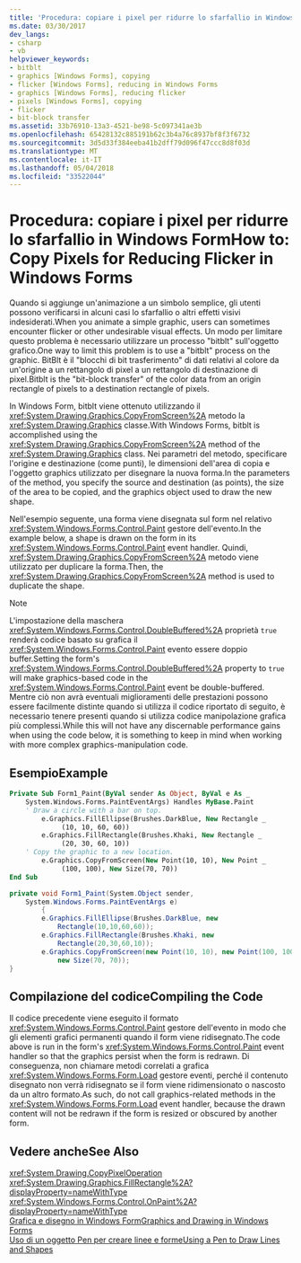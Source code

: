 ```yaml
---
title: 'Procedura: copiare i pixel per ridurre lo sfarfallio in Windows Form'
ms.date: 03/30/2017
dev_langs:
- csharp
- vb
helpviewer_keywords:
- bitblt
- graphics [Windows Forms], copying
- flicker [Windows Forms], reducing in Windows Forms
- graphics [Windows Forms], reducing flicker
- pixels [Windows Forms], copying
- flicker
- bit-block transfer
ms.assetid: 33b76910-13a3-4521-be98-5c097341ae3b
ms.openlocfilehash: 65428132c885191b62c3b4a76c8937bf8f3f6732
ms.sourcegitcommit: 3d5d33f384eeba41b2dff79d096f47ccc8d8f03d
ms.translationtype: MT
ms.contentlocale: it-IT
ms.lasthandoff: 05/04/2018
ms.locfileid: "33522044"
---
```

# <a name="how-to-copy-pixels-for-reducing-flicker-in-windows-forms"></a><span data-ttu-id="61dbc-102">Procedura: copiare i pixel per ridurre lo sfarfallio in Windows Form</span><span class="sxs-lookup"><span data-stu-id="61dbc-102">How to: Copy Pixels for Reducing Flicker in Windows Forms</span></span>
<span data-ttu-id="61dbc-103">Quando si aggiunge un'animazione a un simbolo semplice, gli utenti possono verificarsi in alcuni casi lo sfarfallio o altri effetti visivi indesiderati.</span><span class="sxs-lookup"><span data-stu-id="61dbc-103">When you animate a simple graphic, users can sometimes encounter flicker or other undesirable visual effects.</span></span> <span data-ttu-id="61dbc-104">Un modo per limitare questo problema è necessario utilizzare un processo "bitblt" sull'oggetto grafico.</span><span class="sxs-lookup"><span data-stu-id="61dbc-104">One way to limit this problem is to use a "bitblt" process on the graphic.</span></span> <span data-ttu-id="61dbc-105">BitBlt è il "blocchi di bit trasferimento" di dati relativi al colore da un'origine a un rettangolo di pixel a un rettangolo di destinazione di pixel.</span><span class="sxs-lookup"><span data-stu-id="61dbc-105">Bitblt is the "bit-block transfer" of the color data from an origin rectangle of pixels to a destination rectangle of pixels.</span></span>  
  
 <span data-ttu-id="61dbc-106">In Windows Form, bitblt viene ottenuto utilizzando il <xref:System.Drawing.Graphics.CopyFromScreen%2A> metodo la <xref:System.Drawing.Graphics> classe.</span><span class="sxs-lookup"><span data-stu-id="61dbc-106">With Windows Forms, bitblt is accomplished using the <xref:System.Drawing.Graphics.CopyFromScreen%2A> method of the <xref:System.Drawing.Graphics> class.</span></span> <span data-ttu-id="61dbc-107">Nei parametri del metodo, specificare l'origine e destinazione (come punti), le dimensioni dell'area di copia e l'oggetto graphics utilizzato per disegnare la nuova forma.</span><span class="sxs-lookup"><span data-stu-id="61dbc-107">In the parameters of the method, you specify the source and destination (as points), the size of the area to be copied, and the graphics object used to draw the new shape.</span></span>  
  
 <span data-ttu-id="61dbc-108">Nell'esempio seguente, una forma viene disegnata sul form nel relativo <xref:System.Windows.Forms.Control.Paint> gestore dell'evento.</span><span class="sxs-lookup"><span data-stu-id="61dbc-108">In the example below, a shape is drawn on the form in its <xref:System.Windows.Forms.Control.Paint> event handler.</span></span> <span data-ttu-id="61dbc-109">Quindi, <xref:System.Drawing.Graphics.CopyFromScreen%2A> metodo viene utilizzato per duplicare la forma.</span><span class="sxs-lookup"><span data-stu-id="61dbc-109">Then, the <xref:System.Drawing.Graphics.CopyFromScreen%2A> method is used to duplicate the shape.</span></span>  
  
> [!NOTE]
>  <span data-ttu-id="61dbc-110">L'impostazione della maschera <xref:System.Windows.Forms.Control.DoubleBuffered%2A> proprietà `true` renderà codice basato su grafica il <xref:System.Windows.Forms.Control.Paint> evento essere doppio buffer.</span><span class="sxs-lookup"><span data-stu-id="61dbc-110">Setting the form's <xref:System.Windows.Forms.Control.DoubleBuffered%2A> property to `true` will make graphics-based code in the <xref:System.Windows.Forms.Control.Paint> event be double-buffered.</span></span> <span data-ttu-id="61dbc-111">Mentre ciò non avrà eventuali miglioramenti delle prestazioni possono essere facilmente distinte quando si utilizza il codice riportato di seguito, è necessario tenere presenti quando si utilizza codice manipolazione grafica più complessi.</span><span class="sxs-lookup"><span data-stu-id="61dbc-111">While this will not have any discernable performance gains when using the code below, it is something to keep in mind when working with more complex graphics-manipulation code.</span></span>  
  
## <a name="example"></a><span data-ttu-id="61dbc-112">Esempio</span><span class="sxs-lookup"><span data-stu-id="61dbc-112">Example</span></span>  
  
```vb  
Private Sub Form1_Paint(ByVal sender As Object, ByVal e As _  
    System.Windows.Forms.PaintEventArgs) Handles MyBase.Paint  
    ' Draw a circle with a bar on top.  
        e.Graphics.FillEllipse(Brushes.DarkBlue, New Rectangle _  
             (10, 10, 60, 60))  
        e.Graphics.FillRectangle(Brushes.Khaki, New Rectangle _  
             (20, 30, 60, 10))  
    ' Copy the graphic to a new location.  
        e.Graphics.CopyFromScreen(New Point(10, 10), New Point _  
             (100, 100), New Size(70, 70))  
End Sub  
```  
  
```csharp  
private void Form1_Paint(System.Object sender,  
    System.Windows.Forms.PaintEventArgs e)  
        {  
        e.Graphics.FillEllipse(Brushes.DarkBlue, new  
            Rectangle(10,10,60,60));  
        e.Graphics.FillRectangle(Brushes.Khaki, new  
            Rectangle(20,30,60,10));  
        e.Graphics.CopyFromScreen(new Point(10, 10), new Point(100, 100),   
            new Size(70, 70));  
}  
```  
  
## <a name="compiling-the-code"></a><span data-ttu-id="61dbc-113">Compilazione del codice</span><span class="sxs-lookup"><span data-stu-id="61dbc-113">Compiling the Code</span></span>  
 <span data-ttu-id="61dbc-114">Il codice precedente viene eseguito il formato <xref:System.Windows.Forms.Control.Paint> gestore dell'evento in modo che gli elementi grafici permanenti quando il form viene ridisegnato.</span><span class="sxs-lookup"><span data-stu-id="61dbc-114">The code above is run in the form's <xref:System.Windows.Forms.Control.Paint> event handler so that the graphics persist when the form is redrawn.</span></span> <span data-ttu-id="61dbc-115">Di conseguenza, non chiamare metodi correlati a grafica <xref:System.Windows.Forms.Form.Load> gestore eventi, perché il contenuto disegnato non verrà ridisegnato se il form viene ridimensionato o nascosto da un altro formato.</span><span class="sxs-lookup"><span data-stu-id="61dbc-115">As such, do not call graphics-related methods in the <xref:System.Windows.Forms.Form.Load> event handler, because the drawn content will not be redrawn if the form is resized or obscured by another form.</span></span>  
  
## <a name="see-also"></a><span data-ttu-id="61dbc-116">Vedere anche</span><span class="sxs-lookup"><span data-stu-id="61dbc-116">See Also</span></span>  
 <xref:System.Drawing.CopyPixelOperation>  
 <xref:System.Drawing.Graphics.FillRectangle%2A?displayProperty=nameWithType>  
 <xref:System.Windows.Forms.Control.OnPaint%2A?displayProperty=nameWithType>  
 [<span data-ttu-id="61dbc-117">Grafica e disegno in Windows Form</span><span class="sxs-lookup"><span data-stu-id="61dbc-117">Graphics and Drawing in Windows Forms</span></span>](../../../../docs/framework/winforms/advanced/graphics-and-drawing-in-windows-forms.md)  
 [<span data-ttu-id="61dbc-118">Uso di un oggetto Pen per creare linee e forme</span><span class="sxs-lookup"><span data-stu-id="61dbc-118">Using a Pen to Draw Lines and Shapes</span></span>](../../../../docs/framework/winforms/advanced/using-a-pen-to-draw-lines-and-shapes.md)
